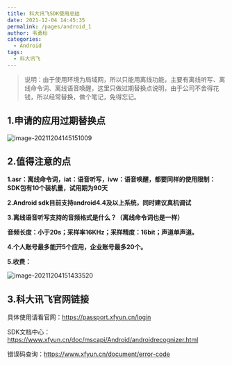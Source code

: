 ```yaml
---
title: 科大讯飞SDK使用总结
date: 2021-12-04 14:45:35
permalink: /pages/android_1
author: 韦勇标
categories:
  - Android
tags:
  - 科大讯飞
---
```

> 说明：由于使用环境为局域网，所以只能用离线功能，主要有离线听写、离线命令词、离线语音唤醒，这里只做过期替换点说明，由于公司不舍得花钱，所以经常替换，做个笔记，免得忘记。

## 1.申请的应用过期替换点

![image-20211204145151009](https://cdn.jsdelivr.net/gh/wyba/image_store/blog/image-20211204145151009.png)

## 2.值得注意的点

**1.asr：离线命令词，iat：语音听写，ivw：语音唤醒，都要同样的使用限制：SDK包有10个装机量，试用期为90天**

**2.Android sdk目前支持android4.4及以上系统，同时建议真机调试**

**3.离线语音听写支持的音频格式是什么？（离线命令词也是一样）**

**音频长度：小于20s；采样率16KHz；采样精度：16bit；声道单声道。**

**4.个人账号最多能开5个应用，企业账号最多20个。**

**5.收费：**

![image-20211204151433520](https://cdn.jsdelivr.net/gh/wyba/image_store/blog/image-20211204151433520.png)

## 3.科大讯飞官网链接

具体使用请看官网：https://passport.xfyun.cn/login

SDK文档中心：https://www.xfyun.cn/doc/mscapi/Android/androidrecognizer.html

错误码查询：https://www.xfyun.cn/document/error-code
